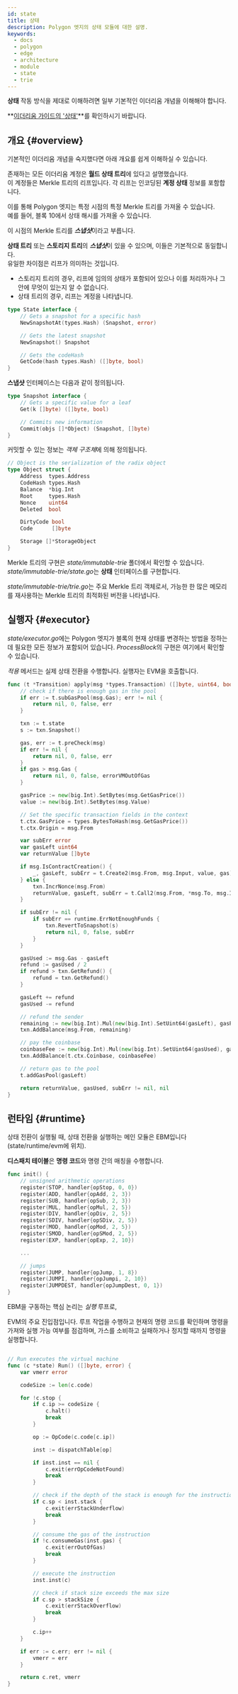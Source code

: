 ```yaml
---
id: state
title: 상태
description: Polygon 엣지의 상태 모듈에 대한 설명.
keywords:
  - docs
  - polygon
  - edge
  - architecture
  - module
  - state
  - trie
---
```


**상태** 작동 방식을 제대로 이해하려면 일부 기본적인 이더리움 개념을 이해해야 합니다.<br />

**[이더리움 가이드의 '상태'](https://ethereum.github.io/execution-specs/autoapi/ethereum/frontier/state/index.html)**를 확인하시기 바랍니다.

## 개요 {#overview}

기본적인 이더리움 개념을 숙지했다면 아래 개요를 쉽게 이해하실 수 있습니다.

존재하는 모든 이더리움 계정은 **월드 상태 트리**에 있다고 설명했습니다.<br />
이 계정들은 Merkle 트리의 리프입니다. 각 리프는 인코딩된 **계정 상태** 정보를 포함합니다.

이를 통해 Polygon 엣지는 특정 시점의 특정 Merkle 트리를 가져올 수 있습니다.<br />
예를 들어, 블록 10에서 상태 해시를 가져올 수 있습니다.

이 시점의 Merkle 트리를 ***스냅샷***이라고 부릅니다.

**상태 트리** 또는 **스토리지 트리**의 ***스냅샷***이 있을 수 있으며, 이들은 기본적으로 동일합니다. <br />
유일한 차이점은 리프가 의미하는 것입니다.

* 스토리지 트리의 경우, 리프에 임의의 상태가 포함되어 있으나 이를 처리하거나 그 안에 무엇이 있는지 알 수 없습니다.
* 상태 트리의 경우, 리프는 계정을 나타냅니다.

````go title="state/state.go
type State interface {
    // Gets a snapshot for a specific hash
	NewSnapshotAt(types.Hash) (Snapshot, error)

	// Gets the latest snapshot
	NewSnapshot() Snapshot

	// Gets the codeHash
	GetCode(hash types.Hash) ([]byte, bool)
}
````

**스냅샷** 인터페이스는 다음과 같이 정의됩니다.

````go title="state/state.go
type Snapshot interface {
    // Gets a specific value for a leaf
	Get(k []byte) ([]byte, bool)

	// Commits new information
	Commit(objs []*Object) (Snapshot, []byte)
}
````

커밋할 수 있는 정보는 *객체 구조체*에 의해 정의됩니다.

````go title="state/state.go
// Object is the serialization of the radix object
type Object struct {
	Address  types.Address
	CodeHash types.Hash
	Balance  *big.Int
	Root     types.Hash
	Nonce    uint64
	Deleted  bool

	DirtyCode bool
	Code      []byte

	Storage []*StorageObject
}
````

Merkle 트리의 구현은 *state/immutable-trie* 폴더에서 확인할 수 있습니다.<br/>
*state/immutable-trie/state.go*는 **상태** 인터페이스를 구현합니다.

*state/immutable-trie/trie.go*는 주요 Merkle 트리 객체로서, 가능한 한 많은 메모리를 재사용하는
Merkle 트리의 최적화된 버전을 나타냅니다.

## 실행자 {#executor}

*state/executor.go*에는 Polygon 엣지가 블록의 현재 상태를 변경하는 방법을 정하는 데 필요한 모든 정보가 포함되어 있습니다. *ProcessBlock*의 구현은 여기에서 확인할 수 있습니다.

*적용* 메서드는 실제 상태 전환을 수행합니다. 실행자는 EVM을 호출합니다.

````go title="state/executor.go"
func (t *Transition) apply(msg *types.Transaction) ([]byte, uint64, bool, error) {
	// check if there is enough gas in the pool
	if err := t.subGasPool(msg.Gas); err != nil {
		return nil, 0, false, err
	}

	txn := t.state
	s := txn.Snapshot()

	gas, err := t.preCheck(msg)
	if err != nil {
		return nil, 0, false, err
	}
	if gas > msg.Gas {
		return nil, 0, false, errorVMOutOfGas
	}

	gasPrice := new(big.Int).SetBytes(msg.GetGasPrice())
	value := new(big.Int).SetBytes(msg.Value)

	// Set the specific transaction fields in the context
	t.ctx.GasPrice = types.BytesToHash(msg.GetGasPrice())
	t.ctx.Origin = msg.From

	var subErr error
	var gasLeft uint64
	var returnValue []byte

	if msg.IsContractCreation() {
		_, gasLeft, subErr = t.Create2(msg.From, msg.Input, value, gas)
	} else {
		txn.IncrNonce(msg.From)
		returnValue, gasLeft, subErr = t.Call2(msg.From, *msg.To, msg.Input, value, gas)
	}

	if subErr != nil {
		if subErr == runtime.ErrNotEnoughFunds {
			txn.RevertToSnapshot(s)
			return nil, 0, false, subErr
		}
	}

	gasUsed := msg.Gas - gasLeft
	refund := gasUsed / 2
	if refund > txn.GetRefund() {
		refund = txn.GetRefund()
	}

	gasLeft += refund
	gasUsed -= refund

	// refund the sender
	remaining := new(big.Int).Mul(new(big.Int).SetUint64(gasLeft), gasPrice)
	txn.AddBalance(msg.From, remaining)

	// pay the coinbase
	coinbaseFee := new(big.Int).Mul(new(big.Int).SetUint64(gasUsed), gasPrice)
	txn.AddBalance(t.ctx.Coinbase, coinbaseFee)

	// return gas to the pool
	t.addGasPool(gasLeft)

	return returnValue, gasUsed, subErr != nil, nil
}
````

## 런타임 {#runtime}

상태 전환이 실행될 때, 상태 전환을 실행하는 메인 모듈은 EBM입니다(state/runtime/evm에 위치).

**디스패치 테이블**은 **명령 코드**와 명령 간의 매칭을 수행합니다.

````go title="state/runtime/evm/dispatch_table.go"
func init() {
	// unsigned arithmetic operations
	register(STOP, handler{opStop, 0, 0})
	register(ADD, handler{opAdd, 2, 3})
	register(SUB, handler{opSub, 2, 3})
	register(MUL, handler{opMul, 2, 5})
	register(DIV, handler{opDiv, 2, 5})
	register(SDIV, handler{opSDiv, 2, 5})
	register(MOD, handler{opMod, 2, 5})
	register(SMOD, handler{opSMod, 2, 5})
	register(EXP, handler{opExp, 2, 10})

	...

	// jumps
	register(JUMP, handler{opJump, 1, 8})
	register(JUMPI, handler{opJumpi, 2, 10})
	register(JUMPDEST, handler{opJumpDest, 0, 1})
}
````

EBM을 구동하는 핵심 논리는 *실행* 루프로, <br />

EVM의 주요 진입점입니다. 루프 작업을 수행하고 현재의 명령 코드를 확인하며 명령을 가져와
실행 가능 여부를 점검하며, 가스를 소비하고 실패하거나 정지할 때까지 명령을 실행합니다.

````go title="state/runtime/evm/state.go"

// Run executes the virtual machine
func (c *state) Run() ([]byte, error) {
	var vmerr error

	codeSize := len(c.code)

	for !c.stop {
		if c.ip >= codeSize {
			c.halt()
			break
		}

		op := OpCode(c.code[c.ip])

		inst := dispatchTable[op]

		if inst.inst == nil {
			c.exit(errOpCodeNotFound)
			break
		}

		// check if the depth of the stack is enough for the instruction
		if c.sp < inst.stack {
			c.exit(errStackUnderflow)
			break
		}

		// consume the gas of the instruction
		if !c.consumeGas(inst.gas) {
			c.exit(errOutOfGas)
			break
		}

		// execute the instruction
		inst.inst(c)

		// check if stack size exceeds the max size
		if c.sp > stackSize {
			c.exit(errStackOverflow)
			break
		}

		c.ip++
	}

	if err := c.err; err != nil {
		vmerr = err
	}

	return c.ret, vmerr
}
````
